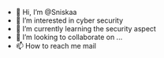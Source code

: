 - 👋 Hi, I’m @Sniskaa
- 👀 I’m interested in cyber security
- 🌱 I’m currently learning the security aspect
- 💞️ I’m looking to collaborate on ...
- 📫 How to reach me mail

<!---
Sniskaa/Sniskaa is a ✨ special ✨ repository because its `README.md` (this file) appears on your GitHub profile.
You can click the Preview link to take a look at your changes.
--->
